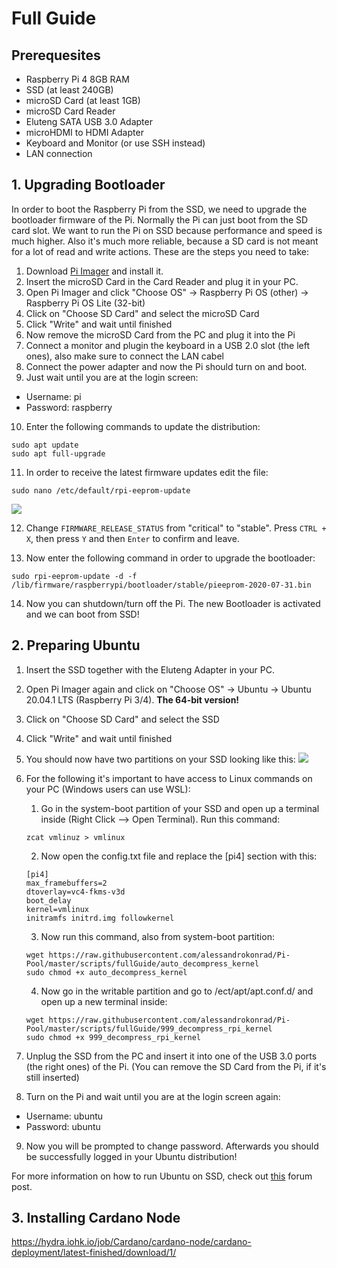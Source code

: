 # Full Guide

## Prerequesites

- Raspberry Pi 4 8GB RAM
- SSD (at least 240GB)
- microSD Card (at least 1GB)
- microSD Card Reader
- Eluteng SATA USB 3.0 Adapter
- microHDMI to HDMI Adapter
- Keyboard and Monitor (or use SSH instead)
- LAN connection

## 1. Upgrading Bootloader

In order to boot the Raspberry Pi from the SSD, we need to upgrade the bootloader firmware of the Pi. Normally the Pi can just boot from the SD card slot.
We want to run the Pi on SSD because performance and speed is much higher. Also it's much more reliable, because a SD card is not meant for a lot of read and write actions. These are the steps you need to take:

1. Download <a href="https://www.raspberrypi.org/downloads/">Pi Imager</a> and install it.
2. Insert the microSD Card in the Card Reader and plug it in your PC.
3. Open Pi Imager and click "Choose OS" -> Raspberry Pi OS (other) -> Raspberry Pi OS Lite (32-bit)
4. Click on "Choose SD Card" and select the microSD Card
5. Click "Write" and wait until finished
6. Now remove the microSD Card from the PC and plug it into the Pi
7. Connect a monitor and plugin the keyboard in a USB 2.0 slot (the left ones), also make sure to connect the LAN cabel
8. Connect the power adapter and now the Pi should turn on and boot.
9. Just wait until you are at the login screen:

- Username: pi
- Password: raspberry

10. Enter the following commands to update the distribution:

```
sudo apt update
sudo apt full-upgrade
```

11. In order to receive the latest firmware updates edit the file:

```
sudo nano /etc/default/rpi-eeprom-update
```

<img src="https://www.maketecheasier.com/assets/uploads/2020/07/raspberry-pi-4-usb-ssd-boot-05.jpg.webp"></img>

12. Change <code>FIRMWARE_RELEASE_STATUS</code> from "critical" to "stable". Press <code>CTRL + X</code>, then press <code>Y</code> and then <code>Enter</code> to confirm and leave.

13. Now enter the following command in order to upgrade the bootloader:

```
sudo rpi-eeprom-update -d -f /lib/firmware/raspberrypi/bootloader/stable/pieeprom-2020-07-31.bin
```

14. Now you can shutdown/turn off the Pi. The new Bootloader is activated and we can boot from SSD!

## 2. Preparing Ubuntu

1. Insert the SSD together with the Eluteng Adapter in your PC.
2. Open Pi Imager again and click on "Choose OS" -> Ubuntu -> Ubuntu 20.04.1 LTS (Raspberry Pi 3/4). <b>The 64-bit version!</b>
3. Click on "Choose SD Card" and select the SSD
4. Click "Write" and wait until finished
5. You should now have two partitions on your SSD looking like this:
   <img src="https://github.com/alessandrokonrad/Pi-Pool/raw/master/images/partitions.png"></img>
6. For the following it's important to have access to Linux commands on your PC (Windows users can use WSL):<br />
    
    1. Go in the system-boot partition of your SSD and open up a terminal inside (Right Click --> Open Terminal). Run this command:
    ```
    zcat vmlinuz > vmlinux
    ```
    
    2. Now open the config.txt file and replace the [pi4] section with this:
    ```
    [pi4]
    max_framebuffers=2
    dtoverlay=vc4-fkms-v3d
    boot_delay
    kernel=vmlinux
    initramfs initrd.img followkernel
    ```
    3. Now run this command, also from system-boot partition:
    ```
    wget https://raw.githubusercontent.com/alessandrokonrad/Pi-Pool/master/scripts/fullGuide/auto_decompress_kernel
    sudo chmod +x auto_decompress_kernel
    ```
    4. Now go in the writable partition and go to /ect/apt/apt.conf.d/ and open up a new terminal inside:
    ```
    wget https://raw.githubusercontent.com/alessandrokonrad/Pi-Pool/master/scripts/fullGuide/999_decompress_rpi_kernel
    sudo chmod +x 999_decompress_rpi_kernel
    ```

7. Unplug the SSD from the PC and insert it into one of the USB 3.0 ports (the right ones) of the Pi. (You can remove the SD Card from the Pi, if it's still inserted)
8. Turn on the Pi and wait until you are at the login screen again:

- Username: ubuntu
- Password: ubuntu

9. Now you will be prompted to change password. Afterwards you should be successfully logged in your Ubuntu distribution!

For more information on how to run Ubuntu on SSD, check out <a href="https://www.raspberrypi.org/forums/viewtopic.php?t=278791">this</a> forum post.

## 3. Installing Cardano Node

https://hydra.iohk.io/job/Cardano/cardano-node/cardano-deployment/latest-finished/download/1/
